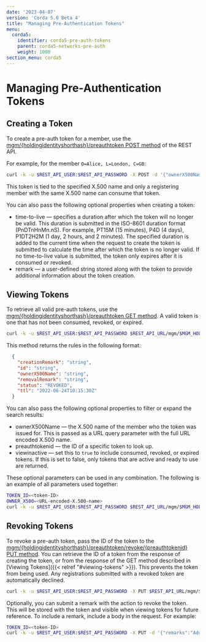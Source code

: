 ```yaml
---
date: '2023-04-07'
version: 'Corda 5.0 Beta 4'
title: "Managing Pre-Authentication Tokens"
menu:
  corda5:
    identifier: corda5-pre-auth-tokens
    parent: corda5-networks-pre-auth
    weight: 1000
section_menu: corda5
---
```

# Managing Pre-Authentication Tokens
## Creating a Token

To create a pre-auth token for a member, use the [mgm/{holdingidentityshorthash}/preauthtoken POST method](../../../../reference/rest-api/C5_OpenAPI.html#tag/MGM-API/operation/post_mgm__holdingidentityshorthash__preauthtoken) of the REST API.

For example, for the member `O=Alice, L=London, C=GB`:

```bash
curl -k -u $REST_API_USER:$REST_API_PASSWORD -X POST -d '{"ownerX500Name": "O=Alice, L=London, C=GB"}' $REST_API_URL/mgm/$MGM_HOLDING_ID/preauthtoken
```

This token is tied to the specified X.500 name and only a registering member with the same X.500 name can consume that token.

You can also pass the following optional properties when creating a token:
* time-to-live — specifies a duration after which the token will no longer be valid. 
This duration is submitted in the ISO-8601 duration format (PnDTnHnMn.nS). 
For example, PT15M (15 minutes), P4D (4 days), P1DT2H2M (1 day, 2 hours, and 2 minutes). 
The specified duration is added to the current time when the request to create the token is submitted to calculate the time after which the token is no longer valid. 
If no time-to-live value is submitted, the token only expires after it is consumed or revoked. 
* remark —  a user-defined string stored along with the token to provide additional information about the token creation.

## Viewing Tokens

To retrieve all valid pre-auth tokens, use the [mgm/{holdingidentityshorthash}/preauthtoken GET method](../../../../reference/rest-api/C5_OpenAPI.html#tag/MGM-API/operation/get_mgm__holdingidentityshorthash__preauthtoken). A valid token is one that has not been consumed, revoked, or expired.

```bash
curl -k -u $REST_API_USER:$REST_API_PASSWORD $REST_API_URL/mgm/$MGM_HOLDING_ID/preauthtoken
```

This method returns the rules in the following format:
```JSON
  {
    "creationRemark": "string",
    "id": "string",
    "ownerX500Name": "string",
    "removalRemark": "string",
    "status": "REVOKED",
    "ttl": "2022-06-24T10:15:30Z"
  }
```

You can also pass the following optional properties to filter or expand the search results:
* ownerX500Name — the X.500 name of the member who the token was issued for. 
This is passed as a URL query parameter with the full URL encoded X.500 name.
* preauthtokenid — the ID of a specific token to look up.
* viewinactive — set this to `true` to include consumed, revoked, or expired tokens.
If this is set to false, only tokens that are active and ready to use are returned.

These optional parameters can be used in any combination. The following is an example of all parameters used together:
```bash
TOKEN_ID=<token-ID>
OWNER_X500=<URL-encoded-X.500-name>
curl -k -u $REST_API_USER:$REST_API_PASSWORD $REST_API_URL/mgm/$MGM_HOLDING_ID/reauthtoken?viewInactive=true&preAuthTokenId='$TOKEN_ID'&ownerX500Name='$OWNER_X500
```

## Revoking Tokens

To revoke a pre-auth token, pass the ID of the token to the [mgm/{holdingidentityshorthash}/preauthtoken/revoke/{preauthtokenid} PUT method](../../../../reference/rest-api/C5_OpenAPI.html#tag/MGM-API/operation/put_mgm__holdingidentityshorthash__preauthtoken_revoke__preauthtokenid_). You can retrieve the ID of a token from the response of creating the token, or from the response of the GET method described in [Viewing Tokens]({{< relref "#viewing-tokens" >}}). This prevents the token from being used. Any registrations submitted with a revoked token are automatically declined.

```bash
curl -k -u $REST_API_USER:$REST_API_PASSWORD -X PUT $REST_API_URL/mgm/$MGM_HOLDING_ID/preauthtoken/revoke/<TOKEN-ID>
```

Optionally, you can submit a remark with the action to revoke the token. This will be stored with the token and visible when viewing tokens for future reference. To include a remark, include a body in the request. For example:

```bash
TOKEN_ID=<token-ID>
curl -k -u $REST_API_USER:$REST_API_PASSWORD -X PUT -d '{"remarks":"Additional authentication required."}' $REST_API_URL/mgm/$MGM_HOLDING_ID/preauthtoken/revoke/$TOKEN_ID
```